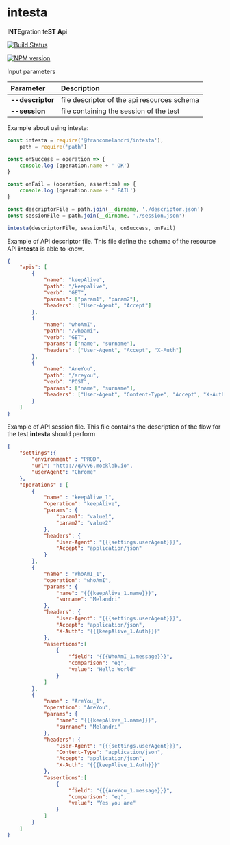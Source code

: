 # intesta

**INTE**gration te**ST** **A**pi

[![Build Status](https://travis-ci.org/FrancoMelandri/intesta.svg?branch=master)](https://travis-ci.org/FrancoMelandri/intesta)

[![NPM version](https://img.shields.io/npm/v/@francomelandri/intesta.svg?style=flat)](https://www.npmjs.com/package/@francomelandri/intesta)


Input parameters

| Parameter        | Description                                 |
| :--------------- | :------------------------------------------ |
| **--descriptor** | file descriptor of the api resources schema |
| **--session**    | file containing the session of the test     |




Example about using intesta:


```javascript
const intesta = require('@francomelandri/intesta'),
    path = require('path')

const onSuccess = operation => {
    console.log (operation.name + ' OK')
}

const onFail = (operation, assertion) => {
    console.log (operation.name + ' FAIL')
}

const descriptorFile = path.join(__dirname, './descriptor.json')
const sessionFile = path.join(__dirname, './session.json')

intesta(descriptorFile, sessionFile, onSuccess, onFail)
```


Example of API descriptor file. This file define the schema of the resource API **intesta** is able to know.

```json
{
	"apis": [
        {
            "name": "keepAlive",
            "path": "/keepalive",
            "verb": "GET",
            "params": ["param1", "param2"],
            "headers": ["User-Agent", "Accept"]
        },
        {
            "name": "whoAmI",
            "path": "/whoami",
            "verb": "GET",
            "params": ["name", "surname"],
            "headers": ["User-Agent", "Accept", "X-Auth"]
        },
        {
            "name": "AreYou",
            "path": "/areyou",
            "verb": "POST",
            "params": ["name", "surname"],
            "headers": ["User-Agent", "Content-Type", "Accept", "X-Auth"]
        }
    ]
}
```


Example of API session file. 
This file contains the description of the flow for the test **intesta** should perform

```json
{
	"settings":{
		"environment" : "PROD",
		"url": "http://q7vv6.mocklab.io",
		"userAgent": "Chrome"
	},
	"operations" : [
		{
			"name" : "keepAlive_1",
			"operation": "keepAlive",
			"params": {
                "param1": "value1",
                "param2": "value2"
			},
			"headers": {
				"User-Agent": "{{{settings.userAgent}}}",
				"Accept": "application/json"
			}
        },
		{
			"name" : "WhoAmI_1",
			"operation": "whoAmI",
			"params": {
				"name": "{{{keepAlive_1.name}}}",
                "surname": "Melandri"
			},
			"headers": {
                "User-Agent": "{{{settings.userAgent}}}",
				"Accept": "application/json",
				"X-Auth": "{{{keepAlive_1.Auth}}}"
			},
			"assertions":[
				{
					"field": "{{{WhoAmI_1.message}}}",
					"comparison": "eq",
					"value": "Hello World"
				}
			]
        },
		{
			"name" : "AreYou_1",
			"operation": "AreYou",
			"params": {
				"name": "{{{keepAlive_1.name}}}",
                "surname": "Melandri"
			},
			"headers": {
                "User-Agent": "{{{settings.userAgent}}}",
				"Content-Type": "application/json",
				"Accept": "application/json",
				"X-Auth": "{{{keepAlive_1.Auth}}}"
			},
			"assertions":[
				{
					"field": "{{{AreYou_1.message}}}",
					"comparison": "eq",
					"value": "Yes you are"
				}
			]
        }
    ]
}
```
